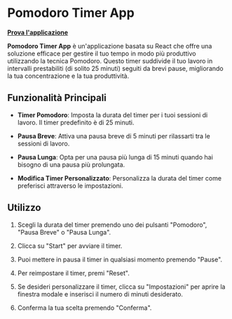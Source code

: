 # Pomodoro Timer App

**[Prova l'applicazione](https://fastidious-flan-edfaf6.netlify.app)**

**Pomodoro Timer App** è un'applicazione basata su React che offre una soluzione efficace per gestire il tuo tempo in modo più produttivo utilizzando la tecnica Pomodoro. Questo timer suddivide il tuo lavoro in intervalli prestabiliti (di solito 25 minuti) seguiti da brevi pause, migliorando la tua concentrazione e la tua produttività.

## Funzionalità Principali

- **Timer Pomodoro**: Imposta la durata del timer per i tuoi sessioni di lavoro. Il timer predefinito è di 25 minuti.

- **Pausa Breve**: Attiva una pausa breve di 5 minuti per rilassarti tra le sessioni di lavoro.

- **Pausa Lunga**: Opta per una pausa più lunga di 15 minuti quando hai bisogno di una pausa più prolungata.

- **Modifica Timer Personalizzato**: Personalizza la durata del timer come preferisci attraverso le impostazioni.

## Utilizzo

1. Scegli la durata del timer premendo uno dei pulsanti "Pomodoro", "Pausa Breve" o "Pausa Lunga".

2. Clicca su "Start" per avviare il timer.

3. Puoi mettere in pausa il timer in qualsiasi momento premendo "Pause".

4. Per reimpostare il timer, premi "Reset".

5. Se desideri personalizzare il timer, clicca su "Impostazioni" per aprire la finestra modale e inserisci il numero di minuti desiderato.

6. Conferma la tua scelta premendo "Conferma".

